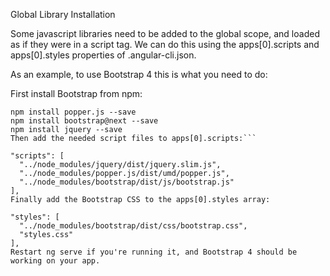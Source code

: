 Global Library Installation

Some javascript libraries need to be added to the global scope, and loaded as if they were in a script tag. We can do this using the apps[0].scripts and apps[0].styles properties of .angular-cli.json.

As an example, to use Bootstrap 4 this is what you need to do:

First install Bootstrap from npm:

```npm install jquery --save
npm install popper.js --save
npm install bootstrap@next --save
npm install jquery --save
Then add the needed script files to apps[0].scripts:```

"scripts": [
  "../node_modules/jquery/dist/jquery.slim.js",
  "../node_modules/popper.js/dist/umd/popper.js",
  "../node_modules/bootstrap/dist/js/bootstrap.js"
],
Finally add the Bootstrap CSS to the apps[0].styles array:

"styles": [
  "../node_modules/bootstrap/dist/css/bootstrap.css",
  "styles.css"
],
Restart ng serve if you're running it, and Bootstrap 4 should be working on your app.
